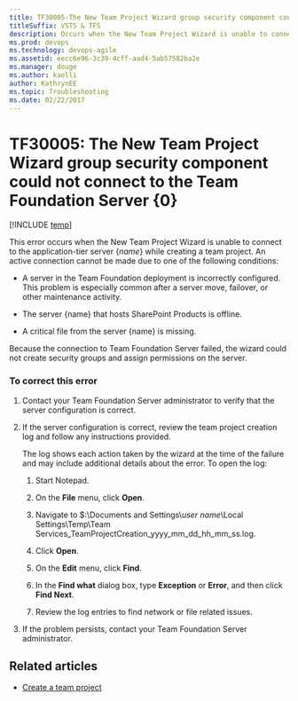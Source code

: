 ```yaml
---
title: TF30005-The New Team Project Wizard group security component could not connect
titleSuffix: VSTS & TFS
description: Occurs when the New Team Project Wizard is unable to connect to the application-tier server {name} while creating a team project.
ms.prod: devops
ms.technology: devops-agile
ms.assetid: eecc6e96-3c39-4cff-aad4-5ab57582ba2e
ms.manager: douge
ms.author: kaelli
author: KathrynEE
ms.topic: Troubleshooting
ms.date: 02/22/2017
---
```


# TF30005: The New Team Project Wizard group security component could not connect to the Team Foundation Server {0}

[!INCLUDE [temp](../../../_shared/dev15-version-header.md)]

This error occurs when the New Team Project Wizard is unable to connect to the application-tier server {*name*} while creating a team project. An active connection cannot be made due to one of the following conditions:  
  
-   A server in the Team Foundation deployment is incorrectly configured. This problem is especially common after a server move, failover, or other maintenance activity.  
  
-   The server {name} that hosts SharePoint Products is offline.  
  
-   A critical file from the server {name} is missing.  
  
 Because the connection to Team Foundation Server failed, the wizard could not create security groups and assign permissions on the server.  
  
### To correct this error  
  
1.  Contact your Team Foundation Server administrator to verify that the server configuration is correct.  
  
2.  If the server configuration is correct, review the team project creation log and follow any instructions provided.  
  
     The log shows each action taken by the wizard at the time of the failure and may include additional details about the error. To open the log:  
  
    1.  Start Notepad.  
  
    2.  On the **File** menu, click **Open**.  
  
    3.  Navigate to $:\Documents and Settings\\*user name*\Local Settings\Temp\Team Services_TeamProjectCreation_yyyy_mm_dd_hh_mm_ss.log.  
  
    4.  Click **Open**.  
  
    5.  On the **Edit** menu, click **Find**.  
  
    6.  In the **Find what** dialog box, type **Exception** or **Error**, and then click **Find Next**.  
  
    7.  Review the log entries to find network or file related issues.  
  
3.  If the problem persists, contact your Team Foundation Server administrator.  
    
## Related articles
- [Create a team project](../../../../organizations/projects/create-project.md)
